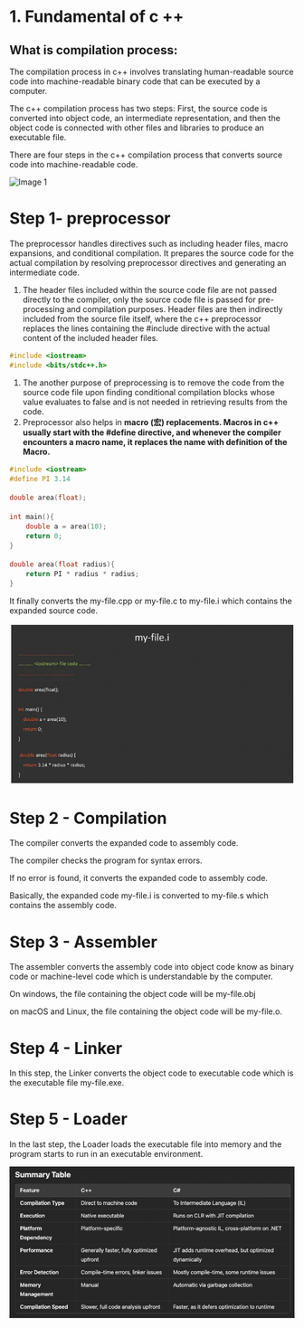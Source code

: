 # 1. Fundamental of c ++

## What is compilation process:

The compilation process in c++ involves translating human-readable source code into machine-readable binary code that can be executed by a computer. 

The c++ compilation process has two steps: First, the source code is converted into object code, an intermediate representation, and then the object code is connected with other files and libraries to produce an executable file.

There are four steps in the c++ compilation process that converts source code into machine-readable code.

 

![Image 1](../1.1-Fundamental-of-c%2B%2B/image.png)

# Step 1- preprocessor

The preprocessor handles directives such as including header files, macro expansions, and conditional compilation. It prepares the source code for the actual compilation by resolving preprocessor directives and generating an intermediate code.

1. The header files included within the source code file are not passed directly to the compiler, only the source code file is passed for pre-processing and compilation purposes. Header files are then indirectly included from the source file itself, where the c++ preprocessor replaces the lines containing the #include directive with the actual content of the included header files.

```cpp
#include <iostream>
#include <bits/stdc++.h>
```

1. The another purpose of preprocessing is to remove the code from the source code file upon finding conditional compilation blocks whose value evaluates to false and is not needed in retrieving results from the code.
2. Preprocessor also helps in **macro (宏) replacements. Macros in c++ usually start with the #define directive, and whenever the compiler encounters a macro name, it replaces the name with definition of the Macro.**

```cpp
#include <iostream>
#define PI 3.14

double area(float);

int main(){
	double a = area(10);
	return 0;
}

double area(float radius){
	return PI * radius * radius;
}
```

It finally converts the my-file.cpp or my-file.c to my-file.i which contains the expanded source code.

![Image 1](1.1-Fundamental%20of%20C%20++/image%201.png)

# Step 2 - Compilation

The compiler converts the expanded code to assembly code. 

The compiler checks the program for syntax errors. 

If no error is found, it converts the expanded code to assembly code.

Basically, the expanded code my-file.i is converted to my-file.s which contains the assembly code.

# Step 3 - Assembler

The assembler converts the assembly code into object code know as binary code or machine-level code which is understandable by the computer. 

On windows, the file containing the object code will be my-file.obj

on macOS and Linux, the file containing the object code will be my-file.o.

# Step 4 - Linker

In this step, the Linker converts the object code to executable code which is the executable file my-file.exe.

# Step 5 - Loader

In the last step, the Loader loads the executable file into memory and the program starts to run in an executable environment.

![Image 1](1.1-Fundamental%20of%20C%20++/image%202.png)
